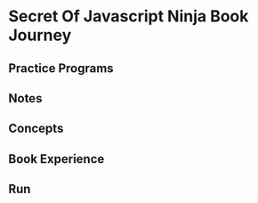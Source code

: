 # Secret Of Javascript Ninja Book Journey

## Practice Programs
## Notes
## Concepts
## Book Experience

## Run